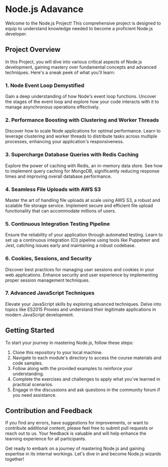 # Node.js Adavance

Welcome to the Node.js Project! This comprehensive project is designed to equip to understand  knowledge needed to become a proficient Node.js developer.

## Project Overview

In this Project, you will dive into various critical aspects of Node.js development, gaining mastery over fundamental concepts and advanced techniques. Here's a sneak peek of what you'll learn:

### 1. Node Event Loop Demystified

Gain a deep understanding of how Node's event loop functions. Uncover the stages of the event loop and explore how your code interacts with it to manage asynchronous operations effectively.

### 2. Performance Boosting with Clustering and Worker Threads

Discover how to scale Node applications for optimal performance. Learn to leverage clustering and worker threads to distribute tasks across multiple processes, enhancing your application's responsiveness.

### 3. Supercharge Database Queries with Redis Caching

Explore the power of caching with Redis, an in-memory data store. See how to implement query caching for MongoDB, significantly reducing response times and improving overall database performance.

### 4. Seamless File Uploads with AWS S3

Master the art of handling file uploads at scale using AWS S3, a robust and scalable file storage service. Implement secure and efficient file upload functionality that can accommodate millions of users.

### 5. Continuous Integration Testing Pipeline

Ensure the reliability of your application through automated testing. Learn to set up a continuous integration (CI) pipeline using tools like Puppeteer and Jest, catching issues early and maintaining a robust codebase.

### 6. Cookies, Sessions, and Security

Discover best practices for managing user sessions and cookies in your web applications. Enhance security and user experience by implementing proper session management techniques.

### 7. Advanced JavaScript Techniques

Elevate your JavaScript skills by exploring advanced techniques. Delve into topics like ES2015 Proxies and understand their legitimate applications in modern JavaScript development.

## Getting Started

To start your journey in mastering Node.js, follow these steps:

1. Clone this repository to your local machine.
2. Navigate to each module's directory to access the course materials and code samples.
3. Follow along with the provided examples to reinforce your understanding.
4. Complete the exercises and challenges to apply what you've learned in practical scenarios.
5. Engage in the discussions and ask questions in the community forum if you need assistance.

## Contribution and Feedback

If you find any errors, have suggestions for improvements, or want to contribute additional content, please feel free to submit pull requests or reach out to us. Your feedback is valuable and will help enhance the learning experience for all participants.

Get ready to embark on a journey of mastering Node.js and gaining expertise in its internal workings. Let's dive in and become Node.js wizards together!
